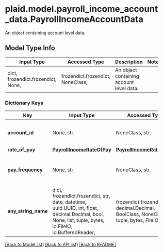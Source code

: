 # plaid.model.payroll_income_account_data.PayrollIncomeAccountData

An object containing account level data.

## Model Type Info
Input Type | Accessed Type | Description | Notes
------------ | ------------- | ------------- | -------------
dict, frozendict.frozendict, None,  | frozendict.frozendict, NoneClass,  | An object containing account level data. | 

### Dictionary Keys
Key | Input Type | Accessed Type | Description | Notes
------------ | ------------- | ------------- | ------------- | -------------
**account_id** | None, str,  | NoneClass, str,  | ID of the payroll provider account. | 
**rate_of_pay** | [**PayrollIncomeRateOfPay**](PayrollIncomeRateOfPay.md) | [**PayrollIncomeRateOfPay**](PayrollIncomeRateOfPay.md) |  | 
**pay_frequency** | None, str,  | NoneClass, str,  | The frequency at which an individual is paid. | 
**any_string_name** | dict, frozendict.frozendict, str, date, datetime, uuid.UUID, int, float, decimal.Decimal, bool, None, list, tuple, bytes, io.FileIO, io.BufferedReader,  | frozendict.frozendict, str, decimal.Decimal, BoolClass, NoneClass, tuple, bytes, FileIO | any string name can be used but the value must be the correct type | [optional]

[[Back to Model list]](../../README.md#documentation-for-models) [[Back to API list]](../../README.md#documentation-for-api-endpoints) [[Back to README]](../../README.md)

